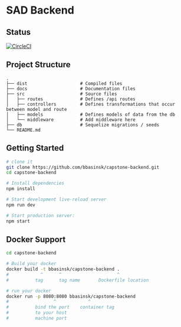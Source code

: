 # SAD Backend

## Status

[![CircleCI](https://circleci.com/gh/bbasinsk/capstone-backend/tree/master.svg?style=svg)](https://circleci.com/gh/bbasinsk/capstone-backend/tree/master)

## Project Structure

```tree
.
├── dist                    # Compiled files
├── docs                    # Documentation files
├── src                     # Source files
│   ├── routes              # Defines /api routes
│   ├── controllers         # Defines transformations that occur between model and route
│   ├── models              # Defines models of data from the db
│   └── middleware          # Add middleware here
├── db                      # Sequelize migrations / seeds
└── README.md
```

## Getting Started

```sh
# clone it
git clone https://github.com/bbasinsk/capstone-backend.git
cd capstone-backend

# Install dependencies
npm install

# Start development live-reload server
npm run dev

# Start production server:
npm start
```

## Docker Support

```sh
cd capstone-backend

# Build your docker
docker build -t bbasinsk/capstone-backend .
#            ^      ^                     ^
#          tag      tag name       Dockerfile location

# run your docker
docker run -p 8080:8080 bbasinsk/capstone-backend
#                 ^            ^
#          bind the port    container tag
#          to your host
#          machine port
```
